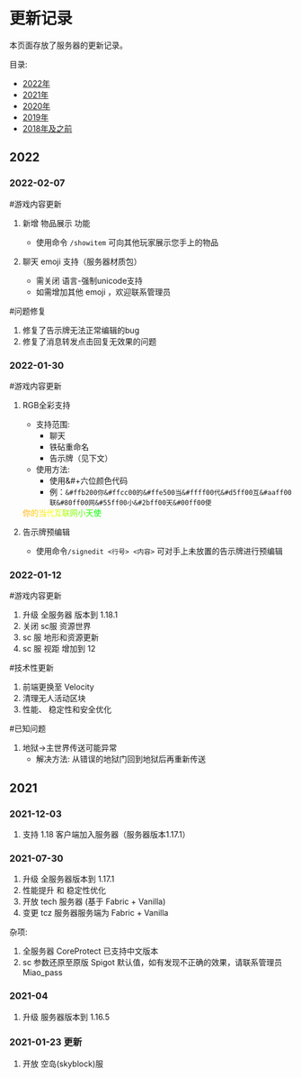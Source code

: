 # 更新记录

本页面存放了服务器的更新记录。

目录:
- [2022年](#2022)
- [2021年](#2021)
- [2020年](/zh-CN/changelogs/2020.md)
- [2019年](/zh-CN/changelogs/2019.md)
- [2018年及之前](/zh-CN/changelogs/2018及之前.md)


## 2022

### 2022-02-07
#游戏内容更新

1. 新增 物品展示 功能
    - 使用命令 ``/showitem`` 可向其他玩家展示您手上的物品
 
2. 聊天 emoji 支持（服务器材质包）
    - 需关闭 语言-强制unicode支持
    - 如需增加其他 emoji ，欢迎联系管理员
 
 #问题修复
 
 1. 修复了告示牌无法正常编辑的bug  
 2. 修复了消息转发点击回复无效果的问题  
 
### 2022-01-30  
#游戏内容更新

1. RGB全彩支持
    - 支持范围: 
        -  聊天
        -  铁砧重命名
        -  告示牌（见下文）
    - 使用方法:
        - 使用&#+六位颜色代码
        - 例：``&#ffb200你&#ffcc00的&#ffe500当&#ffff00代&#d5ff00互&#aaff00联&#80ff00网&#55ff00小&#2bff00天&#00ff00使``
       
   <div><span style="color: #ffb200">你</span><span style="color: #ffcc00">的</span><span style="color: #ffe500">当</span><span style="color: #ffff00">代</span><span style="color: #d5ff00">互</span><span style="color: #aaff00">联</span><span style="color: #80ff00">网</span><span style="color: #55ff00">小</span><span style="color: #2bff00">天</span><span style="color: #00ff00">使</span></div>
 
2. 告示牌预编辑
    - 使用命令``/signedit <行号> <内容>`` 可对手上未放置的告示牌进行预编辑


### 2022-01-12  
#游戏内容更新  
1. 升级 全服务器 版本到 1.18.1  
2. 关闭 sc服 资源世界
3. sc 服 地形和资源更新
4. sc 服 视距 增加到 12

#技术性更新  
1. 前端更换至 Velocity
2. 清理无人活动区块
3. 性能、 稳定性和安全优化

#已知问题  
1. 地狱->主世界传送可能异常
    -  解决方法: 从错误的地狱门回到地狱后再重新传送


## 2021

### 2021-12-03
1.  支持 1.18 客户端加入服务器（服务器版本1.17.1）

### 2021-07-30
1. 升级 全服务器版本到 1.17.1
2. 性能提升 和 稳定性优化
3. 开放 tech 服务器 (基于 Fabric + Vanilla)
4. 变更 tcz 服务器服务端为 Fabric + Vanilla

杂项:
1. 全服务器 CoreProtect 已支持中文版本
2. sc 参数还原至原版 Spigot 默认值，如有发现不正确的效果，请联系管理员 Miao_pass

### 2021-04
1. 升级 服务器版本到 1.16.5

### 2021-01-23 更新
1. 开放 空岛(skyblock)服
